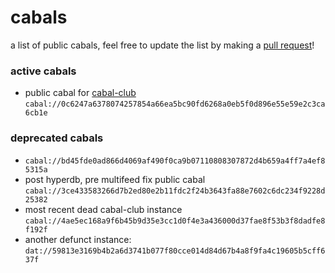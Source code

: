 # cabals
a list of public cabals, feel free to update the list by making a [pull request](https://github.com/cabal-club/cabals/pulls)!

### active cabals
* public cabal for [cabal-club](https://github.com/cabal-club/)
`cabal://0c6247a6378074257854a66ea5bc90fd6268a0eb5f0d896e55e59e2c3ca6cb1e`


### deprecated cabals
* `cabal://bd45fde0ad866d4069af490f0ca9b07110808307872d4b659a4ff7a4ef85315a`
* post hyperdb, pre multifeed fix public cabal `cabal://3ce433583266d7b2ed80e2b11fdc2f24b3643fa88e7602c6dc234f9228d25382`
* most recent dead cabal-club instance `cabal://4ae5ec168a9f6b45b9d35e3cc1d0f4e3a436000d37fae8f53b3f8dadfe8f192f`
* another defunct instance: `dat://59813e3169b4b2a6d3741b077f80cce014d84d67b4a8f9fa4c19605b5cff637f`
